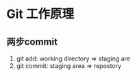 # Git 工作原理

## 两步commit

1. git add:    working directory => staging are
2. git commit: staging area      => repostory
